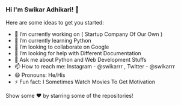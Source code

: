 ### Hi I'm Swikar Adhikari! 👋

Here are some ideas to get you started:

- 🔭 I’m currently working on ( Startup Company Of Our Own )
- 🌱 I’m currently learning Python 
- 👯 I’m looking to collaborate on Google
- 🤔 I’m looking for help with Different Documentation
- 💬 Ask me about Python and Web Development Stuffs
- 📫 How to reach me: Instagram - @swikarrr , Twitter - @swikarrr
- 😄 Pronouns: He/His
- ⚡ Fun fact: I Sometimes Watch Movies To Get Motivation


Show some ❤️ by starring some of the repositories!
